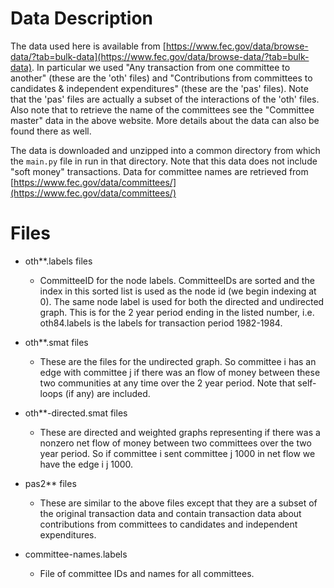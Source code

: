 # Data Description 
The data used here is available from [https://www.fec.gov/data/browse-data/?tab=bulk-data](https://www.fec.gov/data/browse-data/?tab=bulk-data).
In particular we used "Any transaction from one committee to another" (these are the 'oth' files) and "Contributions from committees to candidates & independent expenditures" (these are the 'pas' files). Note that the 'pas' files are actually a subset of the interactions of the 'oth' files. Also note that to retrieve the name of the committees see the "Committee master" data in the above website. More details about the data can also be found there as well.

The data is downloaded and unzipped into a common directory from which the `main.py` file in run in that directory. Note that this data does not include "soft money" transactions. Data for committee names are retrieved from [https://www.fec.gov/data/committees/](https://www.fec.gov/data/committees/)

# Files
* oth**.labels files
    * CommitteeID for the node labels. CommitteeIDs are sorted and the index in this sorted list is used as the node id (we begin indexing at 0). The same node label is used for both the directed and undirected graph. This is for the 2 year period ending in the listed number, i.e. oth84.labels is the labels for transaction period 1982-1984.

* oth**.smat files
    * These are the files for the undirected graph. So committee i has an edge with committee j if there was an flow of money between these two communities at any time over the 2 year period. Note that self-loops (if any) are included. 

* oth**-directed.smat files
    * These are directed and weighted graphs representing if there was a nonzero net flow of money between two committees over the two year period. So if committee i sent committee j 1000 in net flow we have the edge i j 1000.
* pas2** files
    * These are similar to the above files except that they are a subset of the original transaction data and contain transaction data about contributions from committees to candidates and independent expenditures.
* committee-names.labels
    * File of committee IDs and names for all committees.